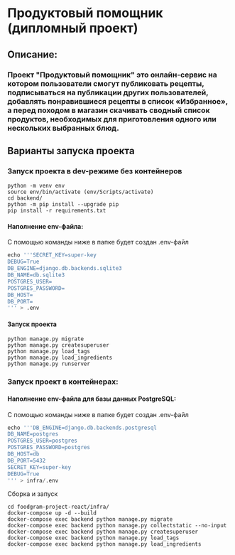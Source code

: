 # Продуктовый помощник (дипломный проект)

## Описание:

### Проект "**Продуктовый помощник**" это онлайн-сервис на котором пользователи смогут публиковать рецепты, подписываться на публикации других пользователей, добавлять понравившиеся рецепты в список «Избранное», а перед походом в магазин скачивать сводный список продуктов, необходимых для приготовления одного или нескольких выбранных блюд.

## Варианты запуска проекта

### Запуск проекта в dev-режиме без контейнеров
```
python -m venv env
source env/bin/activate (env/Scripts/activate)
cd backend/
python -m pip install --upgrade pip
pip install -r requirements.txt
```
#### Наполнение env-файла:

С помощью команды ниже в папке будет создан .env-файл

```py
echo '''SECRET_KEY=super-key
DEBUG=True
DB_ENGINE=django.db.backends.sqlite3
DB_NAME=db.sqlite3
POSTGRES_USER=
POSTGRES_PASSWORD=
DB_HOST=
DB_PORT=
''' > .env
```

#### Запуск проекта

```
python manage.py migrate
python manage.py createsuperuser
python manage.py load_tags
python manage.py load_ingredients
python manage.py runserver
```

### Запуск проект в контейнерах:

#### Наполнение env-файла для базы данных PostgreSQL:

С помощью команды ниже в папке будет создан .env-файл

```py
echo '''DB_ENGINE=django.db.backends.postgresql
DB_NAME=postgres
POSTGRES_USER=postgres
POSTGRES_PASSWORD=postgres
DB_HOST=db 
DB_PORT=5432
SECRET_KEY=super-key
DEBUG=True
''' > infra/.env
```
Сборка и запуск
```
cd foodgram-project-react/infra/
docker-compose up -d --build
docker-compose exec backend python manage.py migrate
docker-compose exec backend python manage.py collectstatic --no-input
docker-compose exec backend python manage.py createsuperuser
docker-compose exec backend python manage.py load_tags
docker-compose exec backend python manage.py load_ingredients
```